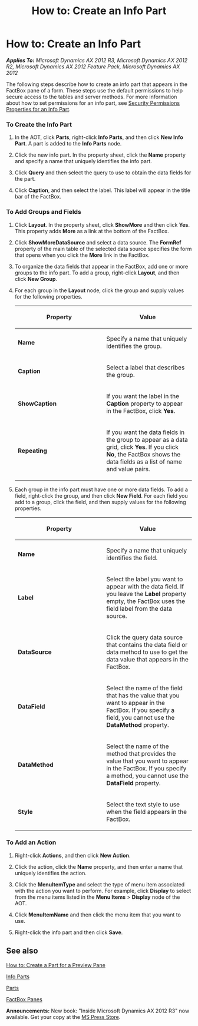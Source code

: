 ﻿---
title: 'How to: Create an Info Part'
TOCTitle: 'How to: Create an Info Part'
ms:assetid: 0fbcdb98-c074-482b-b272-7195837a9c48
ms:mtpsurl: https://msdn.microsoft.com/en-us/library/Gg843678(v=AX.60)
ms:contentKeyID: 35240495
ms.date: 05/18/2015
mtps_version: v=AX.60
---

# How to: Create an Info Part 


_**Applies To:** Microsoft Dynamics AX 2012 R3, Microsoft Dynamics AX 2012 R2, Microsoft Dynamics AX 2012 Feature Pack, Microsoft Dynamics AX 2012_

The following steps describe how to create an info part that appears in the FactBox pane of a form. These steps use the default permissions to help secure access to the tables and server methods. For more information about how to set permissions for an info part, see [Security Permissions Properties for an Info Part](security-permissions-properties-for-an-info-part.md).

### To Create the Info Part

1.  In the AOT, click **Parts**, right-click **Info Parts**, and then click **New Info Part**. A part is added to the **Info Parts** node.

2.  Click the new info part. In the property sheet, click the **Name** property and specify a name that uniquely identifies the info part.

3.  Click **Query** and then select the query to use to obtain the data fields for the part.

4.  Click **Caption**, and then select the label. This label will appear in the title bar of the FactBox.

### To Add Groups and Fields

1.  Click **Layout**. In the property sheet, click **ShowMore** and then click **Yes**. This property adds **More** as a link at the bottom of the FactBox.

2.  Click **ShowMoreDataSource** and select a data source. The **FormRef** property of the main table of the selected data source specifies the form that opens when you click the **More** link in the FactBox.

3.  To organize the data fields that appear in the FactBox, add one or more groups to the info part. To add a group, right-click **Layout**, and then click **New Group**.

4.  For each group in the **Layout** node, click the group and supply values for the following properties.
    
    <table>
    <colgroup>
    <col style="width: 50%" />
    <col style="width: 50%" />
    </colgroup>
    <thead>
    <tr class="header">
    <th><p>Property</p></th>
    <th><p>Value</p></th>
    </tr>
    </thead>
    <tbody>
    <tr class="odd">
    <td><p><strong>Name</strong></p></td>
    <td><p>Specify a name that uniquely identifies the group.</p></td>
    </tr>
    <tr class="even">
    <td><p><strong>Caption</strong></p></td>
    <td><p>Select a label that describes the group.</p></td>
    </tr>
    <tr class="odd">
    <td><p><strong>ShowCaption</strong></p></td>
    <td><p>If you want the label in the <strong>Caption</strong> property to appear in the FactBox, click <strong>Yes</strong>.</p></td>
    </tr>
    <tr class="even">
    <td><p><strong>Repeating</strong></p></td>
    <td><p>If you want the data fields in the group to appear as a data grid, click <strong>Yes</strong>. If you click <strong>No</strong>, the FactBox shows the data fields as a list of name and value pairs.</p></td>
    </tr>
    </tbody>
    </table>


5.  Each group in the info part must have one or more data fields. To add a field, right-click the group, and then click **New Field**. For each field you add to a group, click the field, and then supply values for the following properties.
    
    <table>
    <colgroup>
    <col style="width: 50%" />
    <col style="width: 50%" />
    </colgroup>
    <thead>
    <tr class="header">
    <th><p>Property</p></th>
    <th><p>Value</p></th>
    </tr>
    </thead>
    <tbody>
    <tr class="odd">
    <td><p><strong>Name</strong></p></td>
    <td><p>Specify a name that uniquely identifies the field.</p></td>
    </tr>
    <tr class="even">
    <td><p><strong>Label</strong></p></td>
    <td><p>Select the label you want to appear with the data field. If you leave the <strong>Label</strong> property empty, the FactBox uses the field label from the data source.</p></td>
    </tr>
    <tr class="odd">
    <td><p><strong>DataSource</strong></p></td>
    <td><p>Click the query data source that contains the data field or data method to use to get the data value that appears in the FactBox.</p></td>
    </tr>
    <tr class="even">
    <td><p><strong>DataField</strong></p></td>
    <td><p>Select the name of the field that has the value that you want to appear in the FactBox. If you specify a field, you cannot use the <strong>DataMethod</strong> property.</p></td>
    </tr>
    <tr class="odd">
    <td><p><strong>DataMethod</strong></p></td>
    <td><p>Select the name of the method that provides the value that you want to appear in the FactBox. If you specify a method, you cannot use the <strong>DataField</strong> property.</p></td>
    </tr>
    <tr class="even">
    <td><p><strong>Style</strong></p></td>
    <td><p>Select the text style to use when the field appears in the FactBox.</p></td>
    </tr>
    </tbody>
    </table>


### To Add an Action

1.  Right-click **Actions**, and then click **New Action**.

2.  Click the action, click the **Name** property, and then enter a name that uniquely identifies the action.

3.  Click the **MenuItemType** and select the type of menu item associated with the action you want to perform. For example, click **Display** to select from the menu items listed in the **Menu Items** \> **Display** node of the AOT.

4.  Click **MenuItemName** and then click the menu item that you want to use.

5.  Right-click the info part and then click **Save**.

## See also

[How to: Create a Part for a Preview Pane](how-to-create-a-part-for-a-preview-pane.md)

[Info Parts](info-parts.md)

[Parts](parts.md)

[FactBox Panes](factbox-panes.md)

  
**Announcements:** New book: "Inside Microsoft Dynamics AX 2012 R3" now available. Get your copy at the [MS Press Store](https://www.microsoftpressstore.com/store/inside-microsoft-dynamics-ax-2012-r3-9780735685109).

